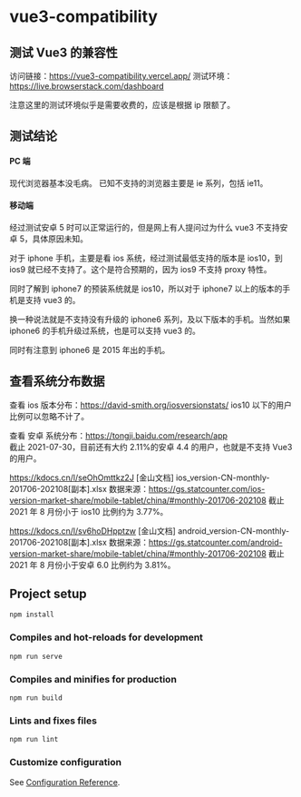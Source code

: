 # vue3-compatibility

## 测试 Vue3 的兼容性

访问链接：https://vue3-compatibility.vercel.app/
测试环境：https://live.browserstack.com/dashboard

注意这里的测试环境似乎是需要收费的，应该是根据 ip 限额了。

## 测试结论

#### PC 端

现代浏览器基本没毛病。
已知不支持的浏览器主要是 ie 系列，包括 ie11。

#### 移动端

经过测试安卓 5 时可以正常运行的，但是网上有人提问过为什么 vue3 不支持安卓 5，具体原因未知。

对于 iphone 手机，主要是看 ios 系统，经过测试最低支持的版本是 ios10，到 ios9 就已经不支持了。这个是符合预期的，因为 ios9 不支持 proxy 特性。

同时了解到 iphone7 的预装系统就是 ios10，所以对于 iphone7 以上的版本的手机是支持 vue3 的。

换一种说法就是不支持没有升级的 iphone6 系列，及以下版本的手机。当然如果 iphone6 的手机升级过系统，也是可以支持 vue3 的。

同时有注意到 iphone6 是 2015 年出的手机。

## 查看系统分布数据

查看 ios 版本分布：https://david-smith.org/iosversionstats/
ios10 以下的用户比例可以忽略不计了。

查看 安卓 系统分布：https://tongji.baidu.com/research/app  
截止 2021-07-30，目前还有大约 2.11%的安卓 4.4 的用户，也就是不支持 Vue3 的用户。

https://kdocs.cn/l/seOhOmttkz2J
[金山文档] ios_version-CN-monthly-201706-202108[副本].xlsx
数据来源：https://gs.statcounter.com/ios-version-market-share/mobile-tablet/china/#monthly-201706-202108
截止 2021 年 8 月份小于 ios10 比例约为 3.77%。

https://kdocs.cn/l/sv6hoDHpptzw
[金山文档] android_version-CN-monthly-201706-202108[副本].xlsx
数据来源：https://gs.statcounter.com/android-version-market-share/mobile-tablet/china/#monthly-201706-202108
截止 2021 年 8 月份小于安卓 6.0 比例约为 3.81%。

## Project setup

```
npm install
```

### Compiles and hot-reloads for development

```
npm run serve
```

### Compiles and minifies for production

```
npm run build
```

### Lints and fixes files

```
npm run lint
```

### Customize configuration

See [Configuration Reference](https://cli.vuejs.org/config/).
